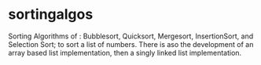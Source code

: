 # sortingalgos

Sorting Algorithms of : Bubblesort, Quicksort, Mergesort, InsertionSort, and Selection Sort; to sort a list of numbers.
There is aso the development of an array based list implementation, then a singly linked list implementation.
